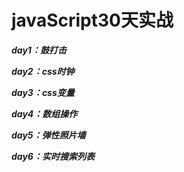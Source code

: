 # javaScript30天实战

***day1：鼓打击***

***day2：css时钟***

***day3：css变量***

***day4：数组操作***

***day5：弹性照片墙***

***day6：实时搜索列表***
